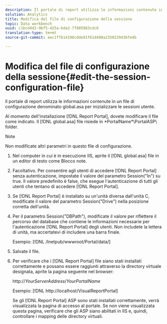```yaml
---
description: Il portale di report utilizza le informazioni contenute in un file di configurazione denominato global.asa per inizializzare le sessioni utente.
solution: Analytics
title: Modifica del file di configurazione della sessione
topic: Data workbench
uuid: c1bcd4d2-9bf5-425a-bda2-7f805983cdc6
translation-type: tm+mt
source-git-commit: aec1f7b14198cdde91f61d490a235022943bfedb

---
```



# Modifica del file di configurazione della sessione{#edit-the-session-configuration-file}

Il portale di report utilizza le informazioni contenute in un file di configurazione denominato global.asa per inizializzare le sessioni utente.

Al momento dell&#39;installazione [!DNL Report Portal], dovete modificare il file come indicato. Il [!DNL global.asa] file risiede in \*PortalName*\PortalASP\ folder.

>[!NOTE]
>
>Non modificate altri parametri in questo file di configurazione.

1. Nel computer in cui è in esecuzione IIS, aprite il [!DNL global.asa] file in un editor di testo come Blocco note.
1. Facoltativo. Per consentire agli utenti di accedere [!DNL Report Portal] senza autenticazione, impostate il valore del parametro Session(&quot;In&quot;) su true. Il valore predefinito è false, che esegue l&#39;autenticazione di tutti gli utenti che tentano di accedere [!DNL Report Portal].
1. Se [!DNL Report Portal] è installato su un&#39;unità diversa dall&#39;unità C, modificate il valore del parametro Session(&quot;Drive&quot;) nella posizione corretta dell&#39;unità.
1. Per il parametro Session(&quot;DBPath&quot;), modificate il valore per riflettere il percorso del database che contiene le informazioni necessarie per l&#39;autenticazione [!DNL Report Portal] degli utenti. Non includete la lettera di unità, ma accertatevi di includere una barra finale.

   Esempio: [!DNL /Inetpub/wwwroot/Portal/data/]

1. Salvate il file.
1. Per verificare che i [!DNL Report Portal] file siano stati installati correttamente e possano essere raggiunti attraverso la directory virtuale designata, aprite la pagina seguente nel browser:

   http://*YourServerAddress*/*YourPortalName*

   Esempio: [!DNL http://localhost/VisualReportPortal]

   Se gli [!DNL Report Portal] ASP sono stati installati correttamente, verrà visualizzata la pagina di accesso al portale. Se non viene visualizzata questa pagina, verificare che gli ASP siano abilitati in IIS e, quindi, controllare i mapping delle directory virtuali.

